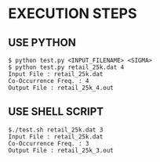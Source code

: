 # EXECUTION STEPS

## USE PYTHON
```
$ python test.py <INPUT_FILENAME> <SIGMA>
$ python test.py retail_25k.dat 4
Input File : retail_25k.dat
Co-Occurrence Freq. : 4
Output File : retail_25k_4.out
```


## USE SHELL SCRIPT
```
$./test.sh retail_25k.dat 3
Input File : retail_25k.dat
Co-Occurrence Freq. : 3
Output File : retail_25k_3.out
```
